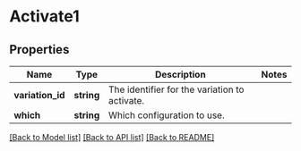 # Activate1

## Properties
Name | Type | Description | Notes
------------ | ------------- | ------------- | -------------
**variation_id** | **string** | The identifier for the variation to activate. | 
**which** | **string** | Which configuration to use. | 

[[Back to Model list]](../../README.md#documentation-for-models) [[Back to API list]](../../README.md#documentation-for-api-endpoints) [[Back to README]](../../README.md)

